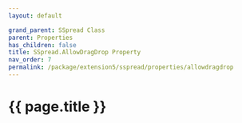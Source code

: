 ```yaml
---
layout: default

grand_parent: SSpread Class
parent: Properties
has_children: false
title: SSpread.AllowDragDrop Property
nav_order: 7
permalink: /package/extension5/sspread/properties/allowdragdrop
---
```

# {{ page.title }}

